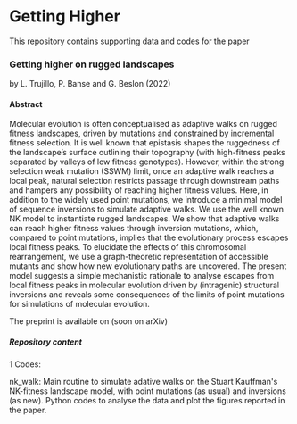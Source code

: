 # Getting Higher

This repository contains supporting data and codes for the paper

### Getting higher on rugged landscapes
by L. Trujillo, P. Banse and G. Beslon (2022)

#### Abstract
Molecular evolution is often conceptualised as adaptive walks on rugged fitness
landscapes, driven by mutations and constrained by incremental fitness selection. It is
well known that epistasis shapes the ruggedness of the landscape’s surface outlining
their topography (with high-fitness peaks separated by valleys of low fitness genotypes).
However, within the strong selection weak mutation (SSWM) limit, once an adaptive
walk reaches a local peak, natural selection restricts passage through downstream paths
and hampers any possibility of reaching higher fitness values. Here, in addition to the
widely used point mutations, we introduce a minimal model of sequence inversions to
simulate adaptive walks. We use the well known NK model to instantiate rugged
landscapes. We show that adaptive walks can reach higher fitness values through
inversion mutations, which, compared to point mutations, implies that the evolutionary
process escapes local fitness peaks. To elucidate the effects of this chromosomal
rearrangement, we use a graph-theoretic representation of accessible mutants and show
how new evolutionary paths are uncovered. The present model suggests a simple
mechanistic rationale to analyse escapes from local fitness peaks in molecular evolution
driven by (intragenic) structural inversions and reveals some consequences of the limits
of point mutations for simulations of molecular evolution.

The preprint is available on (soon on arXiv)

##### Repository content
1 Codes:

nk_walk: Main routine to simulate adative walks on the Stuart Kauffman's NK-fitness landscape model, with point mutations (as usual) and inversions (as new).
Python codes to analyse the data and plot the figures reported in the paper.




